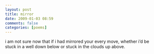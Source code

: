 ```yaml
---
layout: post
title: mirror
date: 2009-01-03 08:59
comments: false
categories: [poems]
---
```


i am not sure now
that if i had mirrored
your every move,
whether i’d be stuck
in a well down below
or stuck
in the clouds up above.
